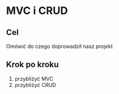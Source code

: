 # MVC i CRUD

## Cel

Omówić do czego doprowadził nasz projekt

## Krok po kroku

1. przybliżyć MVC
2. przybliżyć CRUD
